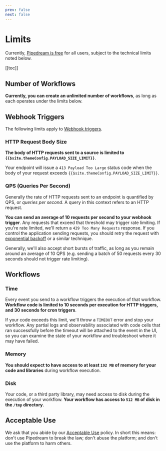 ```yaml
---
prev: false
next: false
---
```


# Limits

Currently, [Pipedream is free](/pricing/) for all users, subject to the technical limits noted below.

[[toc]]

## Number of Workflows

**Currently, you can create an unlimited number of workflows**, as long as each operates under the limits below.

## Webhook Triggers

The following limits apply to [Webhook triggers](/notebook/sources/#webhook-sources).

### HTTP Request Body Size

**The body of HTTP requests sent to a source is limited to `{{$site.themeConfig.PAYLOAD_SIZE_LIMIT}}`**.

Your endpoint will issue a `413 Payload Too Large` status code when the body of your request exceeds `{{$site.themeConfig.PAYLOAD_SIZE_LIMIT}}`.

### QPS (Queries Per Second)

Generally the rate of HTTP requests sent to an endpoint is quantified by QPS, or _queries per second_. A query in this context refers to an HTTP request.

**You can send an average of 10 requests per second to your webhook trigger**. Any requests that exceed that threshold may trigger rate limiting. If you're rate limited, we'll return a `429 Too Many Requests` response. If you control the application sending requests, you should retry the request with [exponential backoff](https://cloud.google.com/storage/docs/exponential-backoff) or a similar technique.

Generally, we'll also accept short bursts of traffic, as long as you remain around an average of 10 QPS (e.g. sending a batch of 50 requests every 30 seconds should not trigger rate limiting).

## Workflows

### Time

Every event you send to a workflow triggers the execution of that workflow. **Workflow code is limited to 10 seconds per execution for HTTP triggers, and 30 seconds for cron triggers**.

If your code exceeds this limit, we'll throw a `TIMEOUT` error and stop your workflow. Any partial logs and observability associated with code cells that ran successfully before the timeout will be attached to the event in the UI, so you can examine the state of your workflow and troubleshoot where it may have failed.

### Memory

**You should expect to have access to at least `192 MB` of memory for your code and libraries** during workflow execution.

### Disk

Your code, or a third party library, may need access to disk during the execution of your workflow. **Your workflow has access to `512 MB` of disk in the `/tmp` directory**.

## Acceptable Use

We ask that you abide by our [Acceptable Use](https://pipedream.com/terms/#b-acceptable-use) policy. In short this means: don't use Pipedream to break the law; don't abuse the platform; and don't use the platform to harm others.

<Footer />
